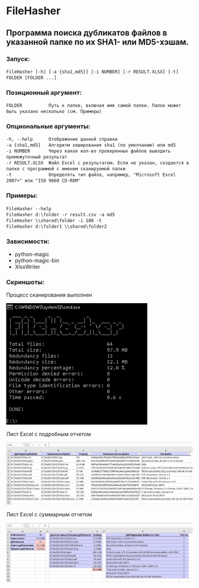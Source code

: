 # FileHasher
## Программа поиска дубликатов файлов в указанной папке по их SHA1- или MD5-хэшам.

### Запуск:
    FileHasher [-h] [-a {sha1,md5}] [-i NUMBER] [-r RESULT.XLSX] [-t] FOLDER [FOLDER ...]

### Позиционный аргумент:
    FOLDER          Путь к папке, включая имя самой папки. Папок может быть указано несколько (см. Примеры)

### Опциональные аргументы:
    -h, --help      Отображение данной справки  
    -a {sha1,md5}   Алгоритм хеширования sha1 (по умолчанию) или md5  
    -i NUMBER       Через какое кол-во проверенных файлов выводить промежуточный результат             
    -r RESULT.XLSX  Файл Excel с результатом. Если не указан, создается в папке с программой с именем сканируемой папки         
    -t              Определять тип файла, например, "Microsoft Excel 2007+" или "ISO 9660 CD-ROM"               

### Примеры:
    FileHasher --help
    FileHasher d:\folder -r result.csv -a md5
    FileHasher \\shared\folder -i 100 -t
    FileHasher d:\folder1 \\shared\folder2

### Зависимости:
- python-magic
- python-magic-bin
- XlsxWriter

### Скриншоты:
Процесс сканирования выполнен  
    
![Процесс сканирования](/Screenshots/Scanning_process.png "Процесс сканирования")

Лист Excel с подробным отчетом
    
![Подробный отчет](/Screenshots/report_detailed.png "Подробный отчет")

Лист Excel с суммарным отчетом  
    
![Сводный отчет](/Screenshots/report_summary.png "Сводный отчет")
